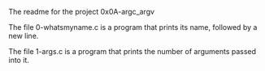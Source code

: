 The readme for the project 0x0A-argc_argv

The file 0-whatsmyname.c is a program that prints its name, followed by a new line.

The file 1-args.c is a program that prints the number of arguments passed into it.


